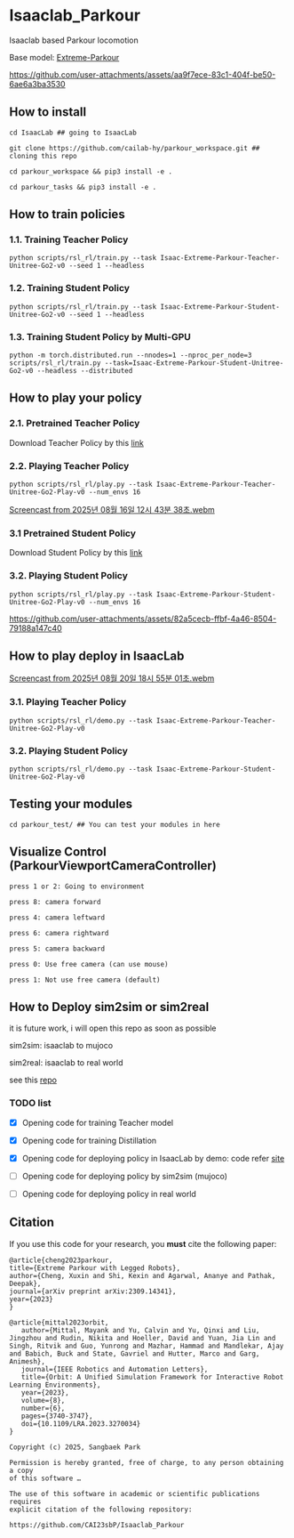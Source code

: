 # Isaaclab_Parkour

Isaaclab based Parkour locomotion 

Base model: [Extreme-Parkour](https://extreme-parkour.github.io/)

https://github.com/user-attachments/assets/aa9f7ece-83c1-404f-be50-6ae6a3ba3530


## How to install 

```
cd IsaacLab ## going to IsaacLab
```

```
git clone https://github.com/cailab-hy/parkour_workspace.git ## cloning this repo
```

```
cd parkour_workspace && pip3 install -e .
```

```
cd parkour_tasks && pip3 install -e .
```

## How to train policies

### 1.1. Training Teacher Policy

```
python scripts/rsl_rl/train.py --task Isaac-Extreme-Parkour-Teacher-Unitree-Go2-v0 --seed 1 --headless
```

### 1.2. Training Student Policy

```
python scripts/rsl_rl/train.py --task Isaac-Extreme-Parkour-Student-Unitree-Go2-v0 --seed 1 --headless
```

### 1.3. Training Student Policy by Multi-GPU

```
python -m torch.distributed.run --nnodes=1 --nproc_per_node=3 scripts/rsl_rl/train.py --task=Isaac-Extreme-Parkour-Student-Unitree-Go2-v0 --headless --distributed
```

## How to play your policy 

### 2.1. Pretrained Teacher Policy 

Download Teacher Policy by this [link](https://drive.google.com/file/d/1JtGzwkBixDHUWD_npz2Codc82tsaec_w/view?usp=sharing)


### 2.2. Playing Teacher Policy 

```
python scripts/rsl_rl/play.py --task Isaac-Extreme-Parkour-Teacher-Unitree-Go2-Play-v0 --num_envs 16
```

[Screencast from 2025년 08월 16일 12시 43분 38초.webm](https://github.com/user-attachments/assets/ff1f58db-2439-449c-b596-5a047c526f1f)


### 3.1 Pretrained Student Policy 

Download Student Policy by this [link]()

### 3.2. Playing Student Policy 

```
python scripts/rsl_rl/play.py --task Isaac-Extreme-Parkour-Student-Unitree-Go2-Play-v0 --num_envs 16
```

https://github.com/user-attachments/assets/82a5cecb-ffbf-4a46-8504-79188a147c40


## How to play deploy in IsaacLab

[Screencast from 2025년 08월 20일 18시 55분 01초.webm](https://github.com/user-attachments/assets/4fb1ba4b-1780-49b0-a739-bff0b95d9b66)

### 3.1. Playing Teacher Policy 

```
python scripts/rsl_rl/demo.py --task Isaac-Extreme-Parkour-Teacher-Unitree-Go2-Play-v0 
```


### 3.2. Playing Student Policy 

```
python scripts/rsl_rl/demo.py --task Isaac-Extreme-Parkour-Student-Unitree-Go2-Play-v0 
```

## Testing your modules

```
cd parkour_test/ ## You can test your modules in here
```

## Visualize Control (ParkourViewportCameraController)

```
press 1 or 2: Going to environment

press 8: camera forward    

press 4: camera leftward   

press 6: camera rightward   

press 5: camera backward

press 0: Use free camera (can use mouse)

press 1: Not use free camera (default)
```


## How to Deploy sim2sim or sim2real

it is future work, i will open this repo as soon as possible

sim2sim: isaaclab to mujoco

sim2real: isaaclab to real world

see this [repo](https://github.com/CAI23sbP/go2_parkour_deploy)


### TODO list

* [x] Opening code for training Teacher model  

* [x] Opening code for training Distillation 

* [x] Opening code for deploying policy in IsaacLab by demo: code refer [site](https://isaac-sim.github.io/IsaacLab/main/source/overview/showroom.html)  

* [ ] Opening code for deploying policy by sim2sim (mujoco)

* [ ] Opening code for deploying policy in real world 

## Citation

If you use this code for your research, you **must** cite the following paper:

```
@article{cheng2023parkour,
title={Extreme Parkour with Legged Robots},
author={Cheng, Xuxin and Shi, Kexin and Agarwal, Ananye and Pathak, Deepak},
journal={arXiv preprint arXiv:2309.14341},
year={2023}
}
```

```
@article{mittal2023orbit,
   author={Mittal, Mayank and Yu, Calvin and Yu, Qinxi and Liu, Jingzhou and Rudin, Nikita and Hoeller, David and Yuan, Jia Lin and Singh, Ritvik and Guo, Yunrong and Mazhar, Hammad and Mandlekar, Ajay and Babich, Buck and State, Gavriel and Hutter, Marco and Garg, Animesh},
   journal={IEEE Robotics and Automation Letters},
   title={Orbit: A Unified Simulation Framework for Interactive Robot Learning Environments},
   year={2023},
   volume={8},
   number={6},
   pages={3740-3747},
   doi={10.1109/LRA.2023.3270034}
}
```

```
Copyright (c) 2025, Sangbaek Park

Permission is hereby granted, free of charge, to any person obtaining a copy
of this software …

The use of this software in academic or scientific publications requires
explicit citation of the following repository:

https://github.com/CAI23sbP/Isaaclab_Parkour
```
